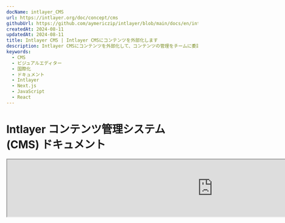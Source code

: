 ```yaml
---
docName: intlayer_CMS
url: https://intlayer.org/doc/concept/cms
githubUrl: https://github.com/aymericzip/intlayer/blob/main/docs/en/intlayer_CMS.md
createdAt: 2024-08-11
updatedAt: 2024-08-11
title: Intlayer CMS | Intlayer CMSにコンテンツを外部化します
description: Intlayer CMSにコンテンツを外部化して、コンテンツの管理をチームに委譲します。
keywords:
  - CMS
  - ビジュアルエディター
  - 国際化
  - ドキュメント
  - Intlayer
  - Next.js
  - JavaScript
  - React
---
```


# Intlayer コンテンツ管理システム (CMS) ドキュメント

<iframe title="Visual Editor + CMS for Your Web App: Intlayer Explained" class="m-auto aspect-[16/9] w-full overflow-hidden rounded-lg border-0" allow="autoplay; gyroscope;" loading="lazy" width="1080" height="auto" src="https://www.youtube.com/embed/UDDTnirwi_4?autoplay=0&amp;origin=http://intlayer.org&amp;controls=0&amp;rel=1"/>

Intlayer CMS は、Intlayer プロジェクトのコンテンツを外部化することを可能にするアプリケーションです。

このために、Intlayer は「遠隔辞書」の概念を導入します。

![Intlayer CMS インターフェース](https://github.com/aymericzip/intlayer/blob/main/docs/assets/CMS.png)

## 遠隔辞書の理解

Intlayer は「ローカル辞書」と「遠隔辞書」を区別します。

- 「ローカル辞書」は、Intlayer プロジェクト内で宣言される辞書です。ボタンやナビゲーションバーの宣言ファイルなどが該当します。この場合、コンテンツを外部化する意味はあまりありません。なぜなら、このコンテンツは頻繁に変更されることが想定されていないからです。

- 「遠隔辞書」は、Intlayer CMS を通じて管理される辞書です。これにより、チームがウェブサイト上で直接コンテンツを管理できるようになり、A/B テスト機能や SEO 自動最適化を使用することも目的としています。

## ビジュアルエディタ vs CMS

[Intlayer Visual](https://github.com/aymericzip/intlayer/blob/main/docs/ja/intlayer_visual_editor.md) エディタは、ローカル辞書のコンテンツをビジュアルエディタで管理するためのツールです。変更が行われると、コンテンツはコードベースに置き換えられます。つまり、アプリケーションが再構築され、新しいコンテンツを表示するためにページがリロードされます。

対照的に、Intlayer CMS は遠隔辞書のコンテンツをビジュアルエディタで管理するためのツールです。変更が行われても、コードベースには影響を与えません。そして、ウェブサイトは自動的に変更されたコンテンツを表示します。

## 統合

パッケージのインストール方法についての詳細は、以下の関連セクションを参照してください。

### Next.js との統合

Next.js との統合については、[セットアップガイド](https://github.com/aymericzip/intlayer/blob/main/docs/ja/intlayer_with_nextjs_15.md)を参照してください。

### Create React App との統合

Create React App との統合については、[セットアップガイド](https://github.com/aymericzip/intlayer/blob/main/docs/ja/intlayer_with_create_react_app.md)を参照してください。

### Vite + React との統合

Vite + React との統合については、[セットアップガイド](https://github.com/aymericzip/intlayer/blob/main/docs/ja/intlayer_with_vite+react.md)を参照してください。

## 設定

Intlayer 設定ファイル内で、CMS 設定をカスタマイズできます。

```typescript fileName="intlayer.config.ts" codeFormat="typescript"
import type { IntlayerConfig } from "intlayer";

const config: IntlayerConfig = {
  // ... 他の設定
  editor: {
    /**
     * 必須
     *
     * アプリケーションの URL。
     * これはビジュアルエディタがターゲットとする URL です。
     */
    applicationURL: process.env.INTLAYER_APPLICATION_URL,

    /**
     * 必須
     *
     * クライアント ID とクライアントシークレットはエディタを有効にするために必要です。
     * これらはコンテンツを編集しているユーザーを識別するために使用されます。
     * Intlayer ダッシュボード - プロジェクト (https://intlayer.org/dashboard/projects) で新しいクライアントを作成することで取得できます。
     * clientId: process.env.INTLAYER_CLIENT_ID,
     * clientSecret: process.env.INTLAYER_CLIENT_SECRET,
     */
    clientId: process.env.INTLAYER_CLIENT_ID,
    clientSecret: process.env.INTLAYER_CLIENT_SECRET,

    /**
     * 任意
     *
     * Intlayer CMS をセルフホストする場合、CMS の URL を設定できます。
     *
     * Intlayer CMS の URL。
     * デフォルトでは https://intlayer.org に設定されています。
     */
    cmsURL: process.env.INTLAYER_CMS_URL,

    /**
     * 任意
     *
     * Intlayer CMS をセルフホストする場合、バックエンドの URL を設定できます。
     *
     * Intlayer CMS の URL。
     * デフォルトでは https://back.intlayer.org に設定されています。
     */
    backendURL: process.env.INTLAYER_BACKEND_URL,
  },
};

export default config;
```

```javascript fileName="intlayer.config.mjs" codeFormat="esm"
/** @type {import('intlayer').IntlayerConfig} */
const config = {
  // ... 他の設定
  editor: {
    /**
     * 必須
     *
     * アプリケーションの URL。
     * これはビジュアルエディタがターゲットとする URL です。
     */
    applicationURL: process.env.INTLAYER_APPLICATION_URL,

    /**
     * 必須
     *
     * クライアント ID とクライアントシークレットはエディタを有効にするために必要です。
     * これらはコンテンツを編集しているユーザーを識別するために使用されます。
     * Intlayer ダッシュボード - プロジェクト (https://intlayer.org/dashboard/projects) で新しいクライアントを作成することで取得できます。
     * clientId: process.env.INTLAYER_CLIENT_ID,
     * clientSecret: process.env.INTLAYER_CLIENT_SECRET,
     */
    clientId: process.env.INTLAYER_CLIENT_ID,
    clientSecret: process.env.INTLAYER_CLIENT_SECRET,

    /**
     * 任意
     *
     * Intlayer CMS をセルフホストする場合、CMS の URL を設定できます。
     *
     * Intlayer CMS の URL。
     * デフォルトでは https://intlayer.org に設定されています。
     */
    cmsURL: process.env.INTLAYER_CMS_URL,

    /**
     * 任意
     *
     * Intlayer CMS をセルフホストする場合、バックエンドの URL を設定できます。
     *
     * Intlayer CMS の URL。
     * デフォルトでは https://back.intlayer.org に設定されています。
     */
    backendURL: process.env.INTLAYER_BACKEND_URL,
  },
};

export default config;
```

```javascript fileName="intlayer.config.cjs" codeFormat="commonjs"
/** @type {import('intlayer').IntlayerConfig} */
const config = {
  // ... 他の設定
  editor: {
    /**
     * 必須
     *
     * アプリケーションの URL。
     * これはビジュアルエディタがターゲットとする URL です。
     */
    applicationURL: process.env.INTLAYER_APPLICATION_URL,

    /**
     * 必須
     *
     * クライアント ID とクライアントシークレットはエディタを有効にするために必要です。
     * これらはコンテンツを編集しているユーザーを識別するために使用されます。
     * Intlayer ダッシュボード - プロジェクト (https://intlayer.org/dashboard/projects) で新しいクライアントを作成することで取得できます。
     * clientId: process.env.INTLAYER_CLIENT_ID,
     * clientSecret: process.env.INTLAYER_CLIENT_SECRET,
     */
    clientId: process.env.INTLAYER_CLIENT_ID,
    clientSecret: process.env.INTLAYER_CLIENT_SECRET,

    /**
     * 任意
     *
     * Intlayer CMS をセルフホストする場合、CMS の URL を設定できます。
     *
     * Intlayer CMS の URL。
     * デフォルトでは https://intlayer.org に設定されています。
     */
    cmsURL: process.env.INTLAYER_CMS_URL,

    /**
     * 任意
     *
     * Intlayer CMS をセルフホストする場合、バックエンドの URL を設定できます。
     *
     * Intlayer CMS の URL。
     * デフォルトでは https://back.intlayer.org に設定されています。
     */
    backendURL: process.env.INTLAYER_BACKEND_URL,
  },
};

module.exports = config;
```

> クライアント ID とクライアントシークレットをお持ちでない場合は、[Intlayer ダッシュボード - プロジェクト](https://intlayer.org/dashboard/projects)で新しいクライアントを作成することで取得できます。

> 利用可能なすべてのパラメータについては、[設定ドキュメント](https://github.com/aymericzip/intlayer/blob/main/docs/ja/configuration.md)を参照してください。

## CMS の使用

### 設定をプッシュする

Intlayer CMS を設定するには、[intlayer CLI](https://github.com/aymericzip/intlayer/tree/main/docs/ja/intlayer_cli.md) コマンドを使用します。

```bash
npx intlayer config push
```

> `intlayer.config.ts` 設定ファイルで環境変数を使用している場合は、`--env` 引数を使用して目的の環境を指定できます。

```bash
npx intlayer config push --env production
```

このコマンドは、設定を Intlayer CMS にアップロードします。

### 辞書をプッシュする

ローカル辞書を遠隔辞書に変換するには、[intlayer CLI](https://github.com/aymericzip/intlayer/tree/main/docs/ja/intlayer_cli.md) コマンドを使用します。

```bash
npx intlayer dictionary push -d my-first-dictionary-key
```

> `intlayer.config.ts` 設定ファイルで環境変数を使用している場合は、`--env` 引数を使用して目的の環境を指定できます。

```bash
npx intlayer dictionary push -d my-first-dictionary-key --env production
```

このコマンドは、初期コンテンツ辞書をアップロードし、非同期フェッチおよび Intlayer プラットフォームを通じた編集が可能になります。

### 辞書を編集する

その後、[Intlayer CMS](https://intlayer.org/dashboard/content) で辞書を確認および管理できるようになります。

## ホットリロード

Intlayer CMS は、変更が検出された場合に辞書をホットリロードすることができます。

ホットリロードがない場合、新しいコンテンツを表示するにはアプリケーションの新しいビルドが必要です。

[`hotReload`](https://intlayer.org/doc/concept/configuration#editor-configuration) 設定を有効にすると、変更が検出された際にアプリケーションは自動的に更新されたコンテンツを置き換えます。

```typescript fileName="intlayer.config.ts" codeFormat="typescript"
import type { IntlayerConfig } from "intlayer";

const config: IntlayerConfig = {
  // ... 他の設定
  editor: {
    // ... 他の設定

    /**
     * ロケール設定が変更された場合にアプリケーションがホットリロードを行うかどうかを示します。
     * 例えば、新しい辞書が追加または更新された場合、アプリケーションはページに表示するコンテンツを更新します。
     *
     * ホットリロードにはサーバーへの継続的な接続が必要なため、`enterprise` プランのクライアントのみ利用可能です。
     *
     * デフォルト: false
     */
    hotReload: true,
  },
};

export default config;
```

```javascript fileName="intlayer.config.mjs" codeFormat="esm"
/** @type {import('intlayer').IntlayerConfig} */
const config = {
  // ... 他の設定
  editor: {
    // ... 他の設定

    /**
     * ロケール設定が変更された場合にアプリケーションがホットリロードを行うかどうかを示します。
     * 例えば、新しい辞書が追加または更新された場合、アプリケーションはページに表示するコンテンツを更新します。
     *
     * ホットリロードにはサーバーへの継続的な接続が必要なため、`enterprise` プランのクライアントのみ利用可能です。
     *
     * デフォルト: false
     */
    hotReload: true,
  },
};

export default config;
```

```javascript fileName="intlayer.config.cjs" codeFormat="commonjs"
/** @type {import('intlayer').IntlayerConfig} */
const config = {
  // ... 他の設定
  editor: {
    // ... 他の設定

    /**
     * ロケール設定が変更された場合にアプリケーションがホットリロードを行うかどうかを示します。
     * 例えば、新しい辞書が追加または更新された場合、アプリケーションはページに表示するコンテンツを更新します。
     *
     * ホットリロードにはサーバーへの継続的な接続が必要なため、`enterprise` プランのクライアントのみ利用可能です。
     *
     * デフォルト: false
     */
    hotReload: true,
  },
};

module.exports = config;
```

ホットリロードは、サーバーサイドとクライアントサイドの両方でコンテンツを置き換えます。

- サーバーサイドでは、アプリケーションプロセスが `.intlayer/dictionaries` ディレクトリへの書き込みアクセス権を持っていることを確認してください。
- クライアントサイドでは、ホットリロードによりページをリロードすることなくブラウザ内でコンテンツをホットリロードできます。ただし、この機能はクライアントコンポーネントでのみ利用可能です。

> ホットリロードには `EventListener` を使用したサーバーへの継続的な接続が必要なため、`enterprise` プランのクライアントのみ利用可能です。

## デバッグ

CMS に問題が発生した場合、以下を確認してください。

- アプリケーションが実行中であること。

- Intlayer 設定ファイルで [`editor`](https://intlayer.org/doc/concept/configuration#editor-configuration) 設定が正しく設定されていること。

  - 必須フィールド:
    - アプリケーション URL がエディタ設定 (`applicationURL`) に設定したものと一致していること。
    - CMS URL

- プロジェクト設定が Intlayer CMS にプッシュされていることを確認してください。

- ビジュアルエディタは iframe を使用してウェブサイトを表示します。ウェブサイトのコンテンツセキュリティポリシー (CSP) が `frame-ancestors` として CMS URL ('https://intlayer.org' がデフォルト) を許可していることを確認してください。エディタコンソールでエラーを確認してください。
